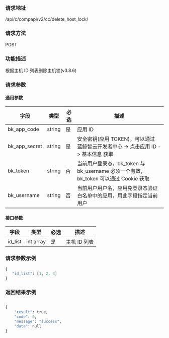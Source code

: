 
### 请求地址

/api/c/compapi/v2/cc/delete_host_lock/



### 请求方法

POST


### 功能描述

根据主机 ID 列表删除主机锁(v3.8.6)

### 请求参数


#### 通用参数

| 字段 | 类型 | 必选 |  描述 |
|-----------|------------|--------|------------|
| bk_app_code  |  string    | 是 | 应用 ID     |
| bk_app_secret|  string    | 是 | 安全密钥(应用 TOKEN)，可以通过 蓝鲸智云开发者中心 -&gt; 点击应用 ID -&gt; 基本信息 获取 |
| bk_token     |  string    | 否 | 当前用户登录态，bk_token 与 bk_username 必须一个有效，bk_token 可以通过 Cookie 获取 |
| bk_username  |  string    | 否 | 当前用户用户名，应用免登录态验证白名单中的应用，用此字段指定当前用户 |

#### 接口参数

| 字段                |  类型       | 必选   |  描述                            |
|---------------------|-------------|--------|----------------------------------|
|id_list| int array| 是| 主机 ID 列表|


### 请求参数示例

```python
{
   "id_list": [1, 2, 3]
}
```

### 返回结果示例

```python

{
    "result": true,
    "code": 0,
    "message": "success",
    "data": null
}
```